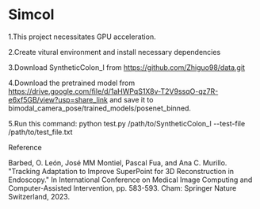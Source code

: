 # Simcol

1.This project necessitates GPU acceleration.

2.Create vitural environment and install necessary dependencies

3.Download SyntheticColon_I from https://github.com/Zhiguo98/data.git

4.Download the pretrained model from https://drive.google.com/file/d/1aHWPqS1X8v-T2V9ssqO-qz7R-e6xf5GB/view?usp=share_link and save it to bimodal_camera_pose/trained_models/posenet_binned.

5.Run this command: python test.py /path/to/SyntheticColon_I --test-file /path/to/test_file.txt

Reference

Barbed, O. León, José MM Montiel, Pascal Fua, and Ana C. Murillo. "Tracking Adaptation to Improve SuperPoint for 3D Reconstruction in Endoscopy." In International Conference on Medical Image Computing and Computer-Assisted Intervention, pp. 583-593. Cham: Springer Nature Switzerland, 2023.
